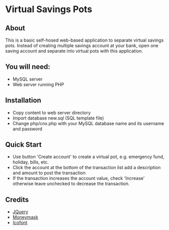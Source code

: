 # Virtual Savings Pots

## About
This is a basic self-hosed web-based application to separate virtual savings pots. Instead of creating multiple savings account at your bank, open one saving account and separate into virtual pots with this application.

## You will need:
 - MySQL server
 - Web server running PHP


## Installation
 - Copy content to web server directory
 - Import database new.sql (SQL template file)
 - Change php/cnx.php with your MySQL database name and its username and password

## Quick Start

 - Use button 'Create account' to create a virtual pot, e.g. emergency fund, holiday, bills, etc.
 - Click the account at the bottom of the transaction list add a description and amount to post the transaction
 - If the transaction increases the account value, check 'Increase' otherwise leave unchecked to decrease the transaction.

## Credits

 - [JQuery](https://jquery.com/)
 - [Moneymask](https://travis-ci.org/plentz/jquery-maskmoney)
 - [Icofont](https://www.icofont.com/)
